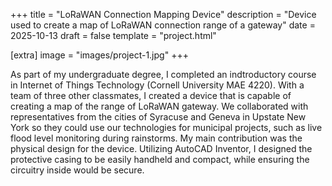 +++
title = "LoRaWAN Connection Mapping Device"
description = "Device used to create a map of LoRaWAN connection range of a gateway"
date = 2025-10-13
draft = false
template = "project.html"

[extra]
image = "images/project-1.jpg"
+++

As part of my undergraduate degree, I completed an indtroductory course in Internet of Things Technology (Cornell University MAE 4220). 
With a team of three other classmates, I created a device that is capable of creating a map of the range of LoRaWAN gateway.
We collaborated with representatives from the cities of Syracuse and Geneva in Upstate New York so they could use our technologies for municipal projects, such as live flood level monitoring
during rainstorms.
My main contribution was the physical design for the device. Utilizing AutoCAD Inventor, I designed the protective casing to be easily handheld and compact, while ensuring the circuitry inside
would be secure.

